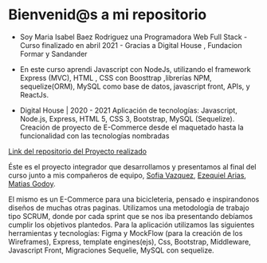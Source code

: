 # Bienvenid@s a mi repositorio

- Soy Maria Isabel Baez Rodriguez una Programadora Web Full Stack - Curso finalizado en abril 2021 - Gracias a Digital House , Fundacion Formar y Sandander
- En este curso aprendi Javascript con NodeJs, utilizando el framework Express (MVC), HTML , CSS con Boosttrap ,librerías NPM, sequelize(ORM), MySQL como base de datos, javascript front, APIs, y ReactJs.


- Digital House | 2020 - 2021 Aplicación de tecnologías: Javascript, Node.js, Express, HTML 5, CSS 3, Bootstrap, MySQL (Sequelize). Creación de proyecto de E-Commerce desde el maquetado hasta la funcionalidad con las tecnologías nombradas


[Link del repositorio del Proyecto realizado](https://github.com/thrasheremperor/grupo_6_biciBikes)


Éste es el proyecto integrador que desarrollamos y presentamos al final del curso junto a mis compañeros de equipo, [Sofia Vazquez](https://github.com/msofia97), [Ezequiel Arias](https://github.com/EzequielArias12), [Matias Godoy](https://github.com/thrasheremperor). 

El mismo es un E-Commerce para una bicicleteria, pensado e inspirandonos diseños de muchas otras paginas. 
Utilizamos una metodología de trabajo tipo SCRUM, donde por cada sprint que se nos iba presentando debíamos cumplir los objetivos plantedos. Para la aplicación utilizamos las siguientes herramientas y tecnologías: Figma y MockFlow (para la creación de los Wireframes), Express, template engines(ejs), Css, Bootstrap, Middleware, Javascript Front, Migraciones Sequelie, MySQL con sequelize.

